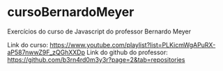 # cursoBernardoMeyer
Exercícios do curso de Javascript do professor Bernardo Meyer

Link do curso: https://www.youtube.com/playlist?list=PLKicmWgAPuRX-aP587nwwZ9F_zQGhXXDp
Link do github do professor: https://github.com/b3rn4rd0m3y3r?page=2&tab=repositories
